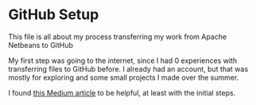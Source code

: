 # GitHub Setup

This file is all about my process transferring my work from Apache Netbeans to GitHub

My first step was going to the internet, since I had 0 experiences with transferring files to GitHub before.
I already had an account, but that was mostly for exploring and some small projects I made over the summer.

I found [this Medium article](https://mauricemuteti2015.medium.com/how-to-upload-push-add-netbeans-java-project-to-github-d3c098922663) to be helpful, at least with the initial steps.
